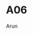 # A06

<html lang="en">
<head>
  Arun
    <meta charset="UTF-8">
    <title>
      UCID:ass99@njit.edu
      IS117-004
  </title>
</head>
<body>

</body>
</html>
